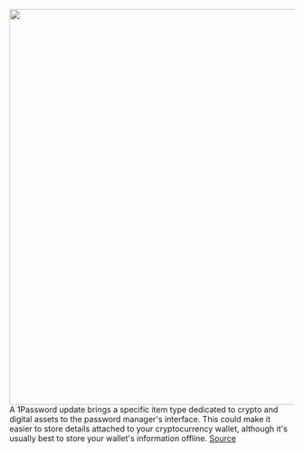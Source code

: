 <img src='https://cdn.vox-cdn.com/thumbor/_mAUGHobe6t6SvfEfe_BxZG64pU=/0x0:1300x753/1200x800/filters:focal(546x273:754x481)/cdn.vox-cdn.com/uploads/chorus_image/image/70542334/1password_phantom_wallet_update.0.png' width='700px' /><br/>
A 1Password update brings a specific item type dedicated to crypto and digital assets to the password manager's interface. This could make it easier to store details attached to your cryptocurrency wallet, although it's usually best to store your wallet's information offline.
<a href='https://www.theverge.com/2022/2/23/22947693/1password-cryptocurrency-wallet-storage-password-manager-security'> Source <a/>